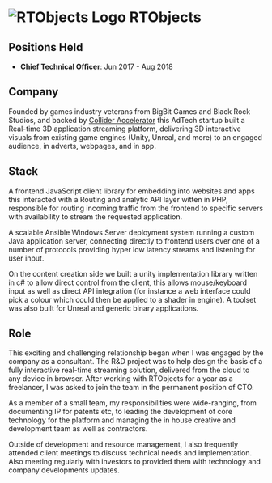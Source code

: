 # ![RTObjects Logo](https://pbs.twimg.com/profile_images/458915562546946048/wmIZ3BiP_400x400.jpeg) RTObjects

## Positions Held
* __Chief Technical Officer__: Jun 2017 - Aug 2018

## Company
Founded by games industry veterans from BigBit Games and Black Rock Studios, and backed by [Collider Accelerator](https://www.collider.io/) this AdTech startup built a Real-time 3D application streaming platform, delivering 3D interactive visuals from existing game engines (Unity, Unreal, and more) to an engaged audience, in adverts, webpages, and in app.

## Stack
A frontend JavaScript client library for embedding into websites and apps this interacted with a Routing and analytic API layer witten in PHP, responsible for routing incoming traffic from the frontend to specific servers with availability to stream the requested application.

A scalable Ansible Windows Server deployment system running a custom Java application server, connecting directly to frontend users over one of a number of protocols providing hyper low latency streams and listening for user input.

On the content creation side we built a unity implementation library written in c# to allow direct control from the client, this allows mouse/keyboard input as well as direct API integration (for instance a web interface could pick a colour which could then be applied to a shader in engine). A toolset was also built for Unreal and generic binary applications.

## Role
This exciting and challenging relationship began when I was engaged by the company as a consultant. The R&D project was to help design the basis of a fully interactive real-time streaming solution, delivered from the cloud to any device in browser. After working with RTObjects for a year as a freelancer, I was asked to join the team in the permanent position of CTO.

As a member of a small team, my responsibilities were wide-ranging, from documenting IP for patents etc, to leading the development of core technology for the platform and managing the in house creative and development team as well as contractors.

Outside of development and resource management, I also frequently attended client meetings to discuss technical needs and implementation. Also meeting regularly with investors to provided them with technology and company developments updates.